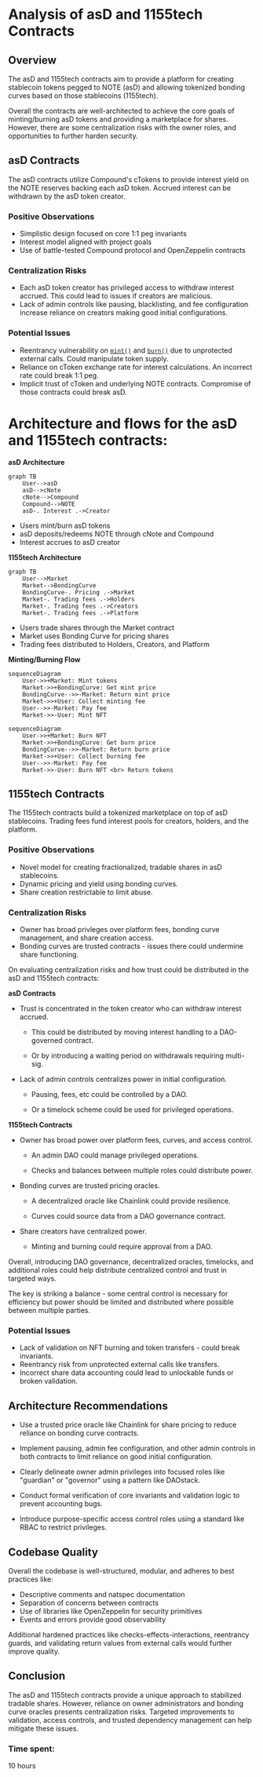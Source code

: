 # Analysis of asD and 1155tech Contracts

## Overview

The asD and 1155tech contracts aim to provide a platform for creating stablecoin tokens pegged to NOTE (asD) and allowing tokenized bonding curves based on those stablecoins (1155tech).

Overall the contracts are well-architected to achieve the core goals of minting/burning asD tokens and providing a marketplace for shares. However, there are some centralization risks with the owner roles, and opportunities to further harden security.

## asD Contracts

The asD contracts utilize Compound's cTokens to provide interest yield on the NOTE reserves backing each asD token. Accrued interest can be withdrawn by the asD token creator.

### Positive Observations

- Simplistic design focused on core 1:1 peg invariants
- Interest model aligned with project goals
- Use of battle-tested Compound protocol and OpenZeppelin contracts

### Centralization Risks

- Each asD token creator has privileged access to withdraw interest accrued. This could lead to issues if creators are malicious.
- Lack of admin controls like pausing, blacklisting, and fee configuration increase reliance on creators making good initial configurations.

### Potential Issues

- Reentrancy vulnerability on [`mint()`](https://github.com/code-423n4/2023-11-canto/blob/b78bfdbf329ba9055ba24bd710c7e1c60251039a/asD/src/asD.sol#L47-L56) and [`burn()`](https://github.com/code-423n4/2023-11-canto/blob/b78bfdbf329ba9055ba24bd710c7e1c60251039a/asD/src/asD.sol#L60-L67) due to unprotected external calls. Could manipulate token supply.
- Reliance on cToken exchange rate for interest calculations. An incorrect rate could break 1:1 peg.
- Implicit trust of cToken and underlying NOTE contracts. Compromise of those contracts could break asD.

# Architecture and flows for the asD and 1155tech contracts:

**asD Architecture**

```mermaid
graph TB
    User-->asD
    asD-->cNote
    cNote-->Compound
    Compound-->NOTE
    asD-. Interest .->Creator
```

- Users mint/burn asD tokens
- asD deposits/redeems NOTE through cNote and Compound 
- Interest accrues to asD creator

**1155tech Architecture** 

```mermaid
graph TB
    User-->Market
    Market-->BondingCurve
    BondingCurve-. Pricing .->Market
    Market-. Trading fees .->Holders
    Market-. Trading fees .->Creators
    Market-. Trading fees .->Platform
```

- Users trade shares through the Market contract
- Market uses Bonding Curve for pricing shares
- Trading fees distributed to Holders, Creators, and Platform

**Minting/Burning Flow**

```mermaid
sequenceDiagram
    User->>+Market: Mint tokens
    Market->>+BondingCurve: Get mint price
    BondingCurve-->>-Market: Return mint price
    Market->>+User: Collect minting fee
    User-->>-Market: Pay fee
    Market->>-User: Mint NFT
```

```mermaid
sequenceDiagram
    User->>+Market: Burn NFT
    Market->>+BondingCurve: Get burn price 
    BondingCurve-->>-Market: Return burn price
    Market->>+User: Collect burning fee
    User-->>-Market: Pay fee
    Market->>-User: Burn NFT <br> Return tokens
```

## 1155tech Contracts

The 1155tech contracts build a tokenized marketplace on top of asD stablecoins. Trading fees fund interest pools for creators, holders, and the platform.

### Positive Observations 

- Novel model for creating fractionalized, tradable shares in asD stablecoins.
- Dynamic pricing and yield using bonding curves.
- Share creation restrictable to limit abuse.

### Centralization Risks

- Owner has broad privleges over platform fees, bonding curve management, and share creation access.
- Bonding curves are trusted contracts - issues there could undermine share functioning.

On evaluating centralization risks and how trust could be distributed in the asD and 1155tech contracts:

**asD Contracts**

- Trust is concentrated in the token creator who can withdraw interest accrued. 

    - This could be distributed by moving interest handling to a DAO-governed contract.

    - Or by introducing a waiting period on withdrawals requiring multi-sig.

- Lack of admin controls centralizes power in initial configuration.

    - Pausing, fees, etc could be controlled by a DAO.

    - Or a timelock scheme could be used for privileged operations.

**1155tech Contracts** 

- Owner has broad power over platform fees, curves, and access control.

    - An admin DAO could manage privileged operations.

    - Checks and balances between multiple roles could distribute power.

- Bonding curves are trusted pricing oracles.

    - A decentralized oracle like Chainlink could provide resilience.

    - Curves could source data from a DAO governance contract.

- Share creators have centralized power.

    - Minting and burning could require approval from a DAO.

Overall, introducing DAO governance, decentralized oracles, timelocks, and additional roles could help distribute centralized control and trust in targeted ways.

The key is striking a balance - some central control is necessary for efficiency but power should be limited and distributed where possible between multiple parties.



### Potential Issues

- Lack of validation on NFT burning and token transfers - could break invariants.
- Reentrancy risk from unprotected external calls like transfers.
- Incorrect share data accounting could lead to unlockable funds or broken validation.

## Architecture Recommendations

- Use a trusted price oracle like Chainlink for share pricing to reduce reliance on bonding curve contracts.

- Implement pausing, admin fee configuration, and other admin controls in both contracts to limit reliance on good initial configuration.

- Clearly delineate owner admin privileges into focused roles like "guardian" or "governor" using a pattern like DAOstack.

- Conduct formal verification of core invariants and validation logic to prevent accounting bugs.

- Introduce purpose-specific access control roles using a standard like RBAC to restrict privileges.

## Codebase Quality

Overall the codebase is well-structured, modular, and adheres to best practices like:

- Descriptive comments and natspec documentation
- Separation of concerns between contracts
- Use of libraries like OpenZeppelin for security primitives
- Events and errors provide good observability 

Additional hardened practices like checks-effects-interactions, reentrancy guards, and validating return values from external calls would further improve quality.

## Conclusion

The asD and 1155tech contracts provide a unique approach to stabilized tradable shares. However, reliance on owner administrators and bonding curve oracles presents centralization risks. Targeted improvements to validation, access controls, and trusted dependency management can help mitigate these issues.



### Time spent:
10 hours
